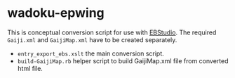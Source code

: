 # wadoku-epwing

This is conceptual conversion script for use with [EBStudio](http://ebstudio.info/home/EBStudio.html).
The required ```Gaiji.xml``` and ```GaijiMap.xml``` have to be created separately.

* ```entry_export_ebs.xslt``` the main conversion script.
* ```build-GaijiMap.rb``` helper script to build GaijiMap.xml file from converted html file.
